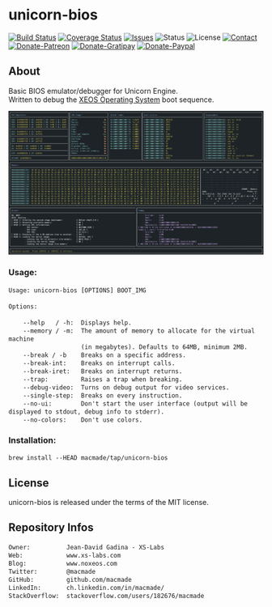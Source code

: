 unicorn-bios
============

[![Build Status](https://img.shields.io/travis/macmade/unicorn-bios.svg?branch=master&style=flat)](https://travis-ci.org/macmade/unicorn-bios)
[![Coverage Status](https://img.shields.io/coveralls/macmade/unicorn-bios.svg?branch=master&style=flat)](https://coveralls.io/r/macmade/unicorn-bios?branch=master)
[![Issues](http://img.shields.io/github/issues/macmade/unicorn-bios.svg?style=flat)](https://github.com/macmade/unicorn-bios/issues)
![Status](https://img.shields.io/badge/status-active-brightgreen.svg?style=flat)
![License](https://img.shields.io/badge/license-mit-brightgreen.svg?style=flat)
[![Contact](https://img.shields.io/badge/contact-@macmade-blue.svg?style=flat)](https://twitter.com/macmade)  
[![Donate-Patreon](https://img.shields.io/badge/donate-patreon-yellow.svg?style=flat)](https://patreon.com/macmade)
[![Donate-Gratipay](https://img.shields.io/badge/donate-gratipay-yellow.svg?style=flat)](https://www.gratipay.com/macmade)
[![Donate-Paypal](https://img.shields.io/badge/donate-paypal-yellow.svg?style=flat)](https://paypal.me/xslabs)

About
-----

Basic BIOS emulator/debugger for Unicorn Engine.  
Written to debug the [XEOS Operating System](https://github.com/macmade/XEOS) boot sequence.

![Screenshot](Assets/Screen.png "Screenshot")

### Usage:

    Usage: unicorn-bios [OPTIONS] BOOT_IMG
    
    Options:
        
        --help   / -h:  Displays help.
        --memory / -m:  The amount of memory to allocate for the virtual machine
                        (in megabytes). Defaults to 64MB, minimum 2MB.
        --break / -b    Breaks on a specific address.
        --break-int:    Breaks on interrupt calls.
        --break-iret:   Breaks on interrupt returns.
        --trap:         Raises a trap when breaking.
        --debug-video:  Turns on debug output for video services.
        --single-step:  Breaks on every instruction.
        --no-ui:        Don't start the user interface (output will be displayed to stdout, debug info to stderr).
        --no-colors:    Don't use colors.

### Installation:

    brew install --HEAD macmade/tap/unicorn-bios

License
-------

unicorn-bios is released under the terms of the MIT license.

Repository Infos
----------------

    Owner:          Jean-David Gadina - XS-Labs
    Web:            www.xs-labs.com
    Blog:           www.noxeos.com
    Twitter:        @macmade
    GitHub:         github.com/macmade
    LinkedIn:       ch.linkedin.com/in/macmade/
    StackOverflow:  stackoverflow.com/users/182676/macmade
